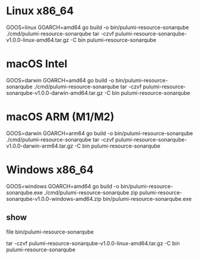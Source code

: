 # Linux x86_64
GOOS=linux GOARCH=amd64 go build -o bin/pulumi-resource-sonarqube ./cmd/pulumi-resource-sonarqube
tar -czvf pulumi-resource-sonarqube-v1.0.0-linux-amd64.tar.gz -C bin pulumi-resource-sonarqube

# macOS Intel
GOOS=darwin GOARCH=amd64 go build -o bin/pulumi-resource-sonarqube ./cmd/pulumi-resource-sonarqube
tar -czvf pulumi-resource-sonarqube-v1.0.0-darwin-amd64.tar.gz -C bin pulumi-resource-sonarqube

# macOS ARM (M1/M2)
GOOS=darwin GOARCH=arm64 go build -o bin/pulumi-resource-sonarqube ./cmd/pulumi-resource-sonarqube
tar -czvf pulumi-resource-sonarqube-v1.0.0-darwin-arm64.tar.gz -C bin pulumi-resource-sonarqube

# Windows x86_64
GOOS=windows GOARCH=amd64 go build -o bin/pulumi-resource-sonarqube.exe ./cmd/pulumi-resource-sonarqube
zip pulumi-resource-sonarqube-v1.0.0-windows-amd64.zip bin/pulumi-resource-sonarqube.exe


## show
file bin/pulumi-resource-sonarqube

tar -czvf pulumi-resource-sonarqube-v1.0.0-linux-amd64.tar.gz -C bin pulumi-resource-sonarqube